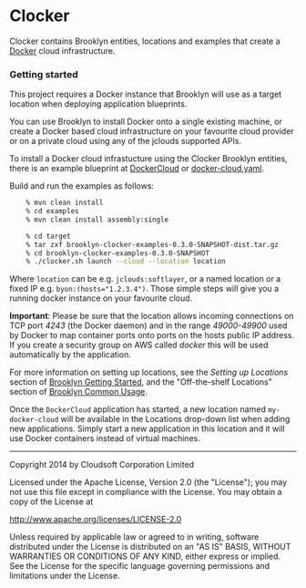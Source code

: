 Clocker
=======

Clocker contains Brooklyn entities, locations and examples that create a [Docker](http://www.docker.io) cloud infrastructure.

### Getting started

This project requires a Docker instance that Brooklyn will use as a target location when deploying application blueprints. 

You can use Brooklyn to install Docker onto a single existing machine, or create a Docker based cloud infrastructure on
your favourite cloud provider or on a private cloud using any of the jclouds supported APIs.

To install a Docker cloud infrastucture using the Clocker Brooklyn entities, there is an example blueprint at
[DockerCloud](https://raw.githubusercontent.com/brooklyncentral/clocker/master/examples/src/main/java/brooklyn/clocker/example/DockerCloud.java)
or [docker-cloud.yaml](https://raw.githubusercontent.com/brooklyncentral/clocker/master/examples/src/main/assembly/files/blueprints/docker-cloud.yaml).

Build and run the examples as follows:

```Bash
    % mvn clean install
    % cd examples
    % mvn clean install assembly:single

    % cd target
    % tar zxf brooklyn-clocker-examples-0.3.0-SNAPSHOT-dist.tar.gz
    % cd brooklyn-clocker-examples-0.3.0-SNAPSHOT
    % ./clocker.sh launch --cloud --location location
```

Where `location` can be e.g. `jclouds:softlayer`, or a named location or a fixed IP e.g. `byon:(hosts="1.2.3.4")`. Those
simple steps will give you a running docker instance on your favourite cloud.

**Important**: Please be sure that the location allows incoming connections on TCP port *4243* (the Docker daemon) and in
the range *49000-49900* used by Docker to map container ports onto ports on the hosts public IP address. If you create a
security group on AWS called _docker_ this will be used automatically by the application.

For more information on setting up locations, see the _Setting up Locations_ section of
[Brooklyn Getting Started](http://brooklyncentral.github.io/use/guide/quickstart/index.html), and the "Off-the-shelf
Locations" section of [Brooklyn Common Usage](http://brooklyncentral.github.io/use/guide/defining-applications/common-usage.html).

Once the `DockerCloud`  application has started, a new location named `my-docker-cloud` will be
available in the Locations drop-down list when adding new applications. Simply start a new application in this location
and it will use Docker containers instead of virtual machines.

----
Copyright 2014 by Cloudsoft Corporation Limited

Licensed under the Apache License, Version 2.0 (the "License");
you may not use this file except in compliance with the License.
You may obtain a copy of the License at

http://www.apache.org/licenses/LICENSE-2.0

Unless required by applicable law or agreed to in writing, software
distributed under the License is distributed on an "AS IS" BASIS,
WITHOUT WARRANTIES OR CONDITIONS OF ANY KIND, either express or implied.
See the License for the specific language governing permissions and
limitations under the License.

